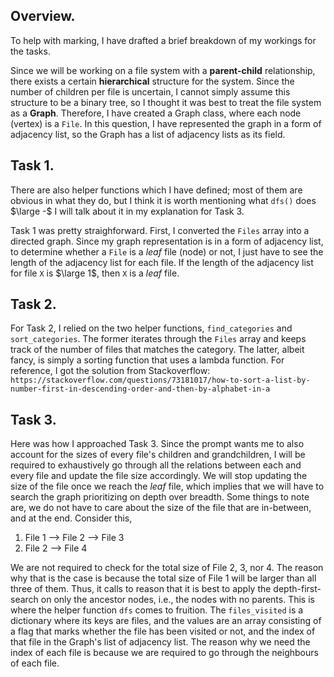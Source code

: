 ## $\text{Overview}$.

To help with marking, I have drafted a brief breakdown of my workings for the tasks.

Since we will be working on a file system with a **parent-child** relationship, there exists a certain **hierarchical** structure for the system. Since the number of children per file is uncertain, I cannot simply assume this structure to be a binary tree, so I thought it was best to treat the file system as a **Graph**. Therefore, I have created a Graph class, where each node (vertex) is a `File`. In this question, I have represented the graph in a form of adjacency list, so the Graph has a list of adjacency lists as its field.

## $\text{Task 1}$.

There are also helper functions which I have defined; most of them are obvious in what they do, but I think it is worth mentioning what `dfs()` does $\large -$ I will talk about it in my explanation for Task 3.

Task 1 was pretty straighforward. First, I converted the `Files` array into a directed graph. Since my graph representation is in a form of adjacency list, to determine whether a `File` is a _leaf_ file (node) or not, I just have to see the length of the adjacency list for each file. If the length of the adjacency list for file `X` is $\large 1$, then `X` is a _leaf_ file.

## $\text{Task 2}$.

For Task 2, I relied on the two helper functions, `find_categories` and `sort_categories`. The former iterates through the `Files` array and keeps track of the number of files that matches the category. The latter, albeit fancy, is simply a sorting function that uses a lambda function. For reference, I got the solution from Stackoverflow:
`https://stackoverflow.com/questions/73181017/how-to-sort-a-list-by-number-first-in-descending-order-and-then-by-alphabet-in-a`

## $\text{Task 3}$.

Here was how I approached Task 3. Since the prompt wants me to also account for the sizes of every file's children and grandchildren, I will be required to exhaustively go through all the relations between each and every file and update the file size accordingly. We will stop updating the size of the file once we reach the _leaf_ file, which implies that we will have to search the graph prioritizing on depth over breadth. Some things to note are, we do not have to care about the size of the file that are in-between, and at the end. Consider this,

1. File 1 --> File 2 --> File 3
2. File 2 --> File 4

We are not required to check for the total size of File 2, 3, nor 4. The reason why that is the case is because the total size of File 1 will be larger than all three of them. Thus, it calls to reason that it is best to apply the depth-first-search on only the ancestor nodes, i.e., the nodes with no parents. This is where the helper function `dfs` comes to fruition. The `files_visited` is a dictionary where its keys are files, and the values are an array consisting of a flag that marks whether the file has been visited or not, and the index of that file in the Graph's list of adjacency list. The reason why we need the index of each file is because we are required to go through the neighbours of each file.
